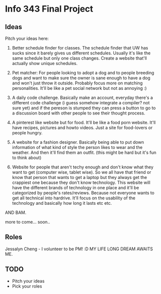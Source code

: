 Info 343 Final Project
======================

Ideas
-----
Pitch your ideas here:

1. Better schedule finder for classes. The schedule finder that UW has sucks since it barely gives us different
schedules. Usually it's like the same schedule but only one class changes. Create a website that'll actually show
unique schedules.

2. Pet matcher: For people looking to adopt a dog and to people breeding dogs and want to make sure the 
owner is sane enough to have a dog and won't just throw it outside. Probably focus more on matching personalities.
It'll be like a pet social network but not as annoying :)

3. A daily code challenge. Basically make an account, everyday there's a different code challenge (i guess somehow
integrate a compiler? not sure yet) and if the pereson is stumped they can press a button to go to a discussion board
with other people to see their thought process.

4. A pinterest like website but for food. It'll be like a food porn website. It'll have recipes, pictures and howto 
videos. Just a site for food-lovers or people hungry. 

5. A website for a fashion designer. Basically being able to put down information of what kind of style the person likes
to wear and the weather. And then it'll find them an outfit. (this might be hard but it's fun to think about) 

6. Website for people that aren't techy enough and don't know what they want to get (computer wise, tablet wise).
So we all have that friend or know that person that wants to get a laptop but they always get the crappiest one
because they don't know technology. This website will have the different brands of technology in one place and
it'll be categorized by people's rates/reviews. Because not everyone wants to get all technical into hardrive. 
It'll focus on the usability of the technology and basically how long it lasts etc etc. 

AND BAM.

more to come... soon..


Roles
-----
Jessalyn Cheng - I volunteer to be PM! :D MY LIFE LONG DREAM AWAITS ME.

TODO
----
+ Pitch your ideas
+ Pick your roles
